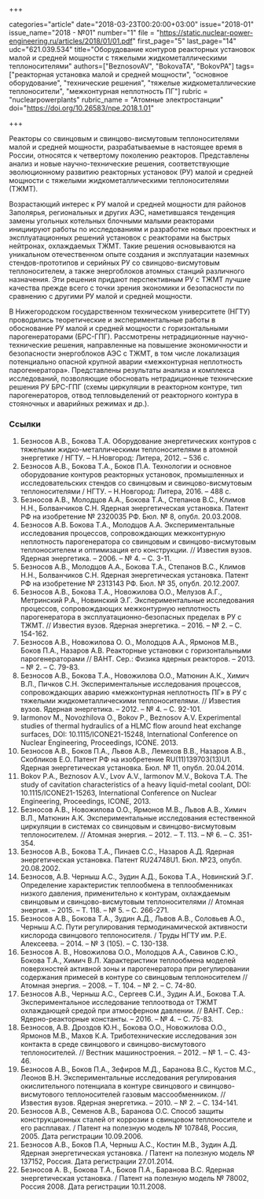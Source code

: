 +++

categories="article"
date="2018-03-23T00:20:00+03:00"
issue="2018-01"
issue_name="2018 - №01"
number="1"
file = "https://static.nuclear-power-engineering.ru/articles/2018/01/01.pdf"
first_page="5"
last_page="14"
udc="621.039.534"
title="Оборудование контуров реакторных установок малой и средней мощности с тяжелыми жидкометаллическими теплоносителями"
authors=["BeznosovAV", "BokovaTA", "BokovPA"]
tags=["реакторная установка малой и средней мощности", "основное оборудование", "технические решения", "тяжелые жидкометаллические теплоносители", "межконтурная неплотность ПГ"]
rubric = "nuclearpowerplants"
rubric_name = "Aтомные электростанции"
doi="https://doi.org/10.26583/npe.2018.1.01"

+++

Реакторы со свинцовым и свинцово-висмутовым теплоносителями малой и средней мощности, разрабатываемые в настоящее время в России, относятся к четвертому поколению реакторов. Представлены анализ и новые научно-технические решения, соответствующие эволюционному развитию реакторных установок (РУ) малой и средней мощности с тяжелыми жидкометаллическими теплоносителями (ТЖМТ).

Возрастающий интерес к РУ малой и средней мощности для районов Заполярья, региональных и других АЭС, наметившаяся тенденция замены угольных котельных блочными малыми реакторами инициируют работы по исследованиям и разработке новых проектных и эксплуатационных решений установок с реакторами на быстрых нейтронах, охлаждаемых ТЖМТ. Такие решения основываются на уникальном отечественном опыте создания и эксплуатации наземных стендов-прототипов и серийных РУ со свинцово-висмутовым теплоносителем, а также энергоблоков атомных станций различного назначения. Эти решения придают перспективным РУ с ТЖМТ лучшие качества прежде всего с точки зрения экономики и безопасности по сравнению с другими РУ малой и средней мощности.

В Нижегородском государственном техническом университете (НГТУ) проводились теоретические и экспериментальные работы в обоснование РУ малой и средней мощности с горизонтальными парогенераторами (БРС-ГПГ). Рассмотрены нетрадиционные научно-технические решения, направленные на повышение экономичности и безопасности энергоблоков АЭС с ТЖМТ, в том числе локализация потенциально опасной крупной аварии «межконтурная неплотность парогенератора». Представлены результаты анализа и комплекса исследований, позволяющие обосновать нетрадиционные технические решения РУ БРС-ГПГ (схемы циркуляции в реакторном контуре, тип парогенераторов, отвод тепловыделений от реакторного контура в стояночных и аварийных режимах и др.).

### Ссылки

1. Безносов А.В., Бокова Т.А. Оборудование энергетических контуров с тяжелыми жидко-металлическими теплоносителями в атомной энергетике / НГТУ. – Н.Новгород: Литера, 2012. – 536 с.
2. Безносов А.В., Бокова Т.А., Боков П.А. Технологии и основное оборудование контуров реакторных установок, промышленных и исследовательских стендов со свинцовым и свинцово-висмутовым теплоносителями / НГТУ. – Н.Новгород: Литера, 2016. – 488 с.
3. Безносов А.В., Молодцов А.А., Бокова Т.А., Степанов В.С., Климов Н.Н., Болванчиков С.Н. Ядерная энергетическая установка. Патент РФ на изобретение № 2320035 РФ. Бюл. № 8, опубл. 20.03.2008.
4. Безносов А.В. Бокова Т.А., Молодцов А.А. Экспериментальные исследования процессов, сопровождающих межконтурную неплотность парогенератора со свинцовым и свинцово-висмутовым теплоносителем и оптимизация его конструкции. // Известия вузов. Ядерная энергетика. – 2006. – № 4. – С. 3-11.
5. Безносов А.В., Молодцов А.А., Бокова Т.А., Степанов В.С., Климов Н.Н., Болванчиков С.Н. Ядерная энергетическая установка. Патент РФ на изобретение № 2313143 РФ. Бюл. № 35, опубл. 20.12.2007.
6. Безносов А.В., Бокова Т.А., Новожилова О.О., Мелузов А.Г., Метринский Р.А., Новинский Э.Г. Экспериментальные исследования процессов, сопровождающих межконтурную неплотность парогенератора в эксплуатационно-безопасных пределах в РУ с ТЖМТ. // Известия вузов. Ядерная энергетика. – 2016. – № 2. – С. 154-162.
7. Безносов А.В., Новожилова О. О., Молодцов А.А., Ярмонов М.В., Боков П.А., Назаров А.В. Реакторные установки с горизонтальными парогенераторами // ВАНТ. Сер.: Физика ядерных реакторов. – 2013. – № 2. – С. 79-83.
8. Безносов А.В., Бокова Т.А., Новожилова О.О., Матюнин А.К., Химич В.Л., Пичков С.Н. Экспериментальные исследования процессов, сопровождающих аварию «межконтурная неплотность ПГ» в РУ с тяжелыми жидкометаллическими теплоносителями. // Известия вузов. Ядерная энергетика. – 2012. – № 4. – С. 92-101.
9. Iarmonov M., Novozhilova O., Bokov P., Beznosov A.V. Experimental studies of thermal hydraulics of a HLMC flow around heat exchange surfaces, DOI: 10.1115/ICONE21-15248, International Conference on Nuclear Engineering, Proceedings, ICONE. 2013.
10. Безносов А.В., Боков П.А., Львов А.В., Лемехов В.В., Назаров А.В., Скобликов Е.О. Патент РФ на изобретение RU(11)139703(13)U1. Ядерная энергетическая установка. Бюл. № 11, опубл. 20.04.2014.
11. Bokov P.A., Beznosov A.V., Lvov A.V., Iarmonov M.V., Bokova T.A. The study of cavitation characteristics of a heavy liquid-metal coolant, DOI: 10.1115/ICONE21-15263, International Conference on Nuclear Engineering, Proceedings, ICONE, 2013.
12. Безносов А.В., Новожилова О.О., Ярмонов М.В., Львов А.В., Химич В.Л., Матюнин А.К. Экспериментальные исследования естественной циркуляции в системах со свинцовым и свинцово-висмутовым теплоносителем. // Атомная энергия. – 2012. – Т. 113. – № 6. – С. 351-354.
13. Безносов А.В., Бокова Т.А., Пинаев С.С., Назаров А.Д. Ядерная энергетическая установка. Патент RU24748U1. Бюл. №23, опубл. 20.08.2002.
14. Безносов, А.В. Черныш А.С., Зудин А.Д., Бокова Т.А., Новинский Э.Г. Определение характеристик теплообмена в теплообменниках низкого давления, применительно к контурам, охлаждаемым свинцовым и свинцово-висмутовым теплоносителями // Атомная энергия. – 2015. – Т. 118. – № 5. – С. 266-271.
15. Безносов А.В., Бокова Т.А., Зудин А.Д., Львов А.В., Соловьев А.О., Черныш А.С. Пути регулирования термодинамической активности кислорода свинцового теплоносителя. / Труды НГТУ им. Р.Е. Алексеева. – 2014. – № 3 (105). – С. 130-138.
16. Безносов А. В., Новожилова О.О., Молодцов А.А., Савинов С.Ю., Бокова Т.А., Химич В.Л. Характеристики теплообмена моделей поверхностей активной зоны и парогенератора при регулировании содержания примесей в контуре со свинцовым теплоносителем // Атомная энергия. – 2008. – Т. 104. – № 2. – С. 74-80.
17. Безносов А.В., Черныш А.С., Сергеев С.И., Зудин А.И., Бокова Т.А. Экспериментальное исследование теплоотвода от ТЖМТ охлаждающей средой при атмосферном давлении. // ВАНТ. Сер.: Ядерно-реакторные константы. – 2016. – № 4. – С. 75-83.
18. Безносов, А.В. Дроздов Ю.Н., Бокова О.О., Новожилова О.О., Ярмонов М.В., Махов К.А. Триботехнические исследования зон контакта в среде свинцового и свинцово-висмутового теплоносителей. // Вестник машиностроения. – 2012. – № 1. – С. 43-46.
19. Безносов А.В., Боков П.А., Зефиров М.Д., Баранова В.С., Кустов М.С., Леонов В.Н. Экспериментальные исследования регулирования окислительного потенциала в контуре свинцового и свинцово-висмутового теплоносителей газовым массообменником. // Известия вузов. Ядерная энергетика. – 2010. – № 2. – С. 134-141.
20. Безносов А.В., Семенов А.В., Баранова О.С. Способ защиты конструкционных сталей от коррозии в свинцовом теплоносителе и его расплавах. / Патент на полезную модель № 107848, Россия, 2005. Дата регистрации 10.09.2006.
21. Безносов А.В., Боков П.А, Черныш А.С., Костин М.В., Зудин А.Д. Ядерная энергетическая установка. / Патент на полезную модель № 137152, Россия. Дата регистрации 27.01.2014.
22. Безносов А. В., Бокова Т.А., Боков П.А., Баранова В.С. Ядерная энергетическая установка. / Патент на полезную модель № 78002, Россия 2008. Дата регистрации 10.11.2008.